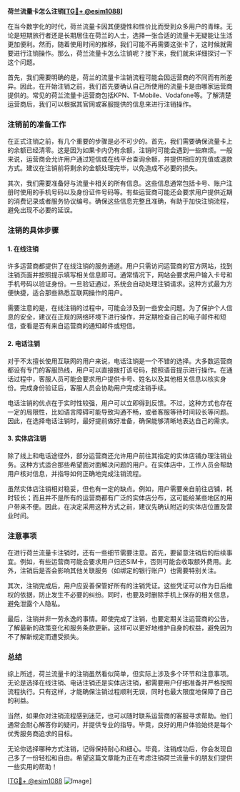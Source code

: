 **荷兰流量卡怎么注销[[TG💪+ @esim1088](https://t.me/s/esim1088)]**

在当今数字化的时代，荷兰流量卡因其便捷性和性价比而受到众多用户的青睐。无论是短期旅行者还是长期居住在荷兰的人士，选择一张合适的流量卡无疑能让生活更加便利。然而，随着使用时间的推移，我们可能不再需要这张卡了，这时候就需要进行注销操作。那么，荷兰流量卡怎么注销呢？接下来，我们就来详细探讨一下这个问题。

首先，我们需要明确的是，荷兰的流量卡注销流程可能会因运营商的不同而有所差异。因此，在开始注销之前，我们首先要确认自己所使用的流量卡是由哪家运营商提供的。常见的荷兰流量卡运营商包括KPN、T-Mobile、Vodafone等。了解清楚运营商后，我们可以根据其官网或客服提供的信息来进行注销操作。

### 注销前的准备工作

在正式注销之前，有几个重要的步骤是必不可少的。首先，我们需要确保流量卡上的余额已经清零。这是因为如果卡内仍有余额，注销时可能会遇到一些麻烦。一般来说，运营商会允许用户通过短信或在线平台查询余额，并提供相应的充值或退款方式。建议在注销前将剩余的金额处理完毕，以免造成不必要的损失。

其次，我们需要准备好与流量卡相关的所有信息。这些信息通常包括卡号、账户注册时使用的手机号码以及身份证件号码等。有些运营商可能还会要求用户提供近期的消费记录或者服务协议编号。确保这些信息完整且准确，有助于加快注销流程，避免出现不必要的延误。

### 注销的具体步骤

#### 1. 在线注销

许多运营商都提供了在线注销的服务通道。用户只需访问运营商的官方网站，找到注销页面并按照提示填写相关信息即可。通常情况下，网站会要求用户输入卡号和手机号码以验证身份。一旦验证通过，系统会自动处理注销请求。这种方式最为方便快捷，适合那些熟悉互联网操作的用户。

需要注意的是，在线注销的过程中，可能会涉及到一些安全问题。为了保护个人信息的安全，建议在正规的网络环境下进行操作，并定期检查自己的电子邮件和短信，查看是否有来自运营商的通知邮件或短信。

#### 2. 电话注销

对于不太擅长使用互联网的用户来说，电话注销是一个不错的选择。大多数运营商都设有专门的客服热线，用户可以直接拨打该号码，按照语音提示进行操作。在通话过程中，客服人员可能会要求用户提供卡号、姓名以及其他相关信息以核实身份。完成身份验证后，客服人员会协助用户完成注销手续。

电话注销的优点在于实时性较强，用户可以立即得到反馈。不过，这种方式也存在一定的局限性，比如语言障碍可能导致沟通不畅，或者客服等待时间较长等问题。因此，在选择电话注销时，最好提前做好准备，确保能够清晰地表达自己的需求。

#### 3. 实体店注销

除了线上和电话途径外，部分运营商还允许用户前往其指定的实体店铺办理注销业务。这种方式适合那些希望面对面解决问题的用户。在实体店中，工作人员会帮助用户核对信息，并指导如何正确地完成注销流程。

虽然实体店注销相对稳妥，但也有一定的缺点。例如，用户需要亲自前往店铺，耗时较长；而且并不是所有的运营商都有广泛的实体店分布，这可能给某些地区的用户带来不便。因此，在决定采用这种方式之前，建议先确认附近的实体店位置及营业时间。

### 注意事项

在进行荷兰流量卡注销时，还有一些细节需要注意。首先，要留意注销后的后续事宜。例如，有些运营商可能会要求用户归还SIM卡，否则可能会收取额外费用。此外，注销后是否会影响其他关联服务（如绑定的银行账户）也需要特别关注。

其次，注销完成后，用户应妥善保管好所有的注销凭证。这些凭证可以作为日后维权的依据，防止发生不必要的纠纷。同时，也要及时删除手机上保存的相关信息，避免泄露个人隐私。

最后，注销并非一劳永逸的事情。即使完成了注销，也要定期关注运营商的公告，了解最新的政策变化和服务条款更新。这样可以更好地维护自身的权益，避免因为不了解新规定而遭受损失。

### 总结

综上所述，荷兰流量卡的注销虽然看似简单，但实际上涉及多个环节和注意事项。无论是选择在线注销、电话注销还是实体店注销，都需要用户仔细准备并严格按照流程执行。只有这样，才能确保注销过程顺利无误，同时也最大限度地保障了自己的利益。

当然，如果你对注销流程感到迷茫，也可以随时联系运营商的客服寻求帮助。他们通常会耐心解答你的疑问，并提供专业的指导。毕竟，良好的用户体验始终是每个优秀服务商追求的目标。

无论你选择哪种方式注销，记得保持耐心和细心。毕竟，注销成功后，你会发现自己多了一份轻松和自由。希望这篇文章能为正在考虑注销荷兰流量卡的朋友们提供一些实用的帮助！

[[TG💪+ @esim1088](https://t.me/s/esim1088) ![Image](https://i.postimg.cc/4NQfJmqS/Snipaste-2025-05-13-00-14-12.png)]